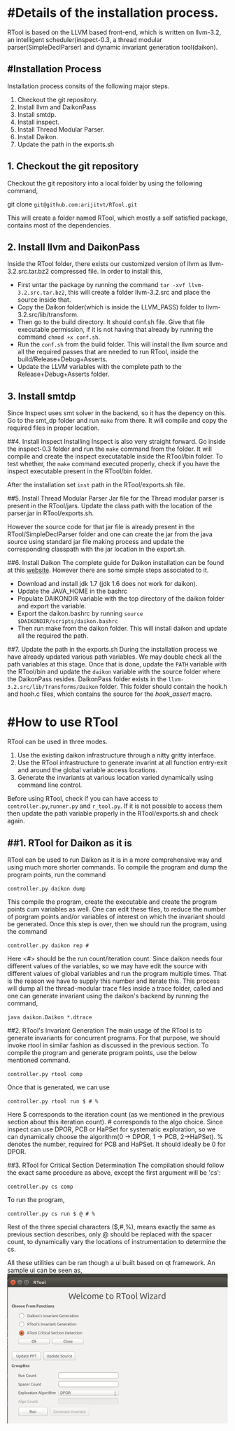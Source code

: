 #Details of the installation process.
=========================================
RTool is based on the  LLVM based front-end, which is written on llvm-3.2,
an intelligent scheduler(inspect-0.3, a thread modular parser(SimpleDeclParser) and 
dynamic invariant generation tool(daikon).

#Installation Process
------------------------------------------
Installation process consits of the following major steps.
  1. Checkout the git repository.
  2. Install llvm and DaikonPass
  3. Install smtdp.
  4. Install inspect.
  5. Install Thread Modular Parser.
  6. Install Daikon.  
  7. Update the path in the exports.sh 


## 1. Checkout the git repository
Checkout the git repository into a local folder by using the following command,

git clone `git@github.com:arijitvt/RTool.git`

This will create a folder named RTool, which mostly a self satisfied package, contains most of the dependencies. 

## 2. Install llvm and DaikonPass
Inside the RTool folder, there exists our customized version of llvm as llvm-3.2.src.tar.bz2 compressed file. In order to install this,
  - First untar the package by running the command `tar -xvf llvm-3.2.src.tar.bz2`, this will create a folder llvm-3.2.src and place the source inside that.
  - Copy the Daikon folder(which is inside the LLVM_PASS) folder to llvm-3.2.src/lib/transform.
  - Then go to the build directory. It should conf.sh file. Give that file executable permission, if it is not having that already by running the command `chmod +x conf.sh`.
  - Run the `conf.sh` from the build folder. This will install the llvm source and all the required passes that are needed to run RTool, inside the build/Release+Debug+Asserts.
  - Update the LLVM variables with the complete path to the Release+Debug+Asserts folder.

## 3. Install smtdp
Since Inspect uses smt solver in the backend, so it has the depency on this. Go to the smt_dp folder and run `make` from there. It will compile and copy the required files in proper location.

##4. Install Inspect
  Installing Inspect is also very straight forward. Go inside the inspect-0.3 folder and run the `make` command from the folder. It will compile and create the inspect executatable inside the RTool/bin folder. To test whether, the `make` command executed properly, check if you have the  inspect executable present in the RTool/bin folder. 
  
  After the installation set `inst` path in the RTool/exports.sh file.

##5. Install Thread Modular Parser
Jar file for the Thread modular parser is present in the RTool/jars. Update the class path with the location of the parser.jar in RTool/exports.sh.

However the source code for that jar file is already present in the RTool/SimpleDeclParser folder and one can create the jar from the java source using standard jar file making process and update the corresponding classpath with the jar location in the export.sh.

##6. Install Daikon
The complete guide for Daikon installation can be found at this [website](http://plse.cs.washington.edu/daikon/download/doc/daikon.html).
However there are some simple steps associated to it.
 - Download and install jdk 1.7 \(jdk 1.6 does not work for daikon\).
 - Update the JAVA_HOME in the bashrc
 - Populate DAIKONDIR variable with the top directory of the daikon folder and export the variable.
 - Export the daikon.bashrc by running `source $DAIKONDIR/scripts/daikon.bashrc`
 - Then run make from the daikon folder. This will install daikon and update all the required the path.

##7. Update the path in the exports.sh 
During the installation process we have already updated various path variables. We may double check all the path variables at this stage. Once that is done, update the `PATH` variable with the RTool/bin and update the `daikon` variable with the source folder where the DaikonPass resides. DaikonPass folder exists in the `llvm-3.2.src/lib/Transforms/Daikon` folder. This folder should contain the hook.h and hooh.c files, which contains the source for the *hook_assert* macro.


#How to use RTool
===========================
RTool can be used in three modes.

1. Use the existing daikon infrastructure through a nitty gritty interface.
2. Use the RTool infrastructure to generate invarint at all function entry-exit and around the global variable access locations.
3. Generate the invariants at various location varied dynamically using command line control.

Before using RTool, check if you can have access to `controller.py`,`runner.py` and `r_tool.py`. If it is not possible to access them then update the path variable properly in the RTool/exports.sh and check again.

##1.  RTool for Daikon as it is
--------------------------------
RTool can be used to run Daikon as it is in a more comprehensive way and using much more shorter commands. To compile the program and dump the program points, run the command 

`controller.py daikon dump`

This compile the program, create the executable and create the program points cum variables as well. One can edit these files, to reduce the number of porgram points and/or variables of interest on which the invariant should be generated.
Once this step is over, then we should run the program, using the command 

`controller.py daikon rep #`

Here <#> should be the run count/iteration count. Since daikon needs four different values of the variables, so we may have edit the source with different values of global variables and run the program multiple times.  That is the reason we have to supply this number and iterate this.  This process will dump all the thread-modular trace files inside a trace folder, called and one can generate invariant using the daikon's backend by running the command,

`java daikon.Daikon *.dtrace`

##2. RTool's Invariant Generation
The main usage of the RTool is to generate invariants for concurrent programs. For that purpose, we should invoke rtool in similar fashion as discussed in the previous section. To compile the program and generate program points, use the below mentioned command.

`controller.py rtool comp`

Once that is generated, we can use

`controller.py rtool run $ # %`

Here $ corresponds to the iteration count (as we mentioned in the previous section about this iteration count). # corresponds to the algo choice. Since inspect can use DPOR, PCB or HaPSet for systematic exploration, so we can dynamically choose the algorithm(0 -> DPOR, 1 -> PCB, 2->HaPSet). % denotes the number, required for PCB and HaPSet. It should  ideally be 0 for DPOR.

##3. RTool for Critical Section Determination
The compilation should follow the exact same procedure as above, except the first argument will be 'cs':

`controller.py cs comp`


To run the program,

`controller.py cs run $ @ # %`

Rest of the three special characters \($,#,%\), means exactly the same as previous section describes, only @ should be replaced with the spacer count, to dynamically vary the locations of instrumentation to determine the cs. 

All these utilities can be ran though a ui built based on qt framework. An sample ui can be seen as,
    ![GitHub Logo](/images/Rui.png)

